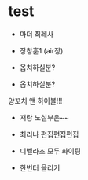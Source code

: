 # test

- 마더 최레사

- 장창훈1 (air장)
- 옵치하실분?

- 옵치하실분?

양꼬치 앤 하이볼!!!
- 저랑 노실부운~~

- 최리나 편집편집편집
- 디벨라조 모두 화이팅
- 한번더 올리기 

